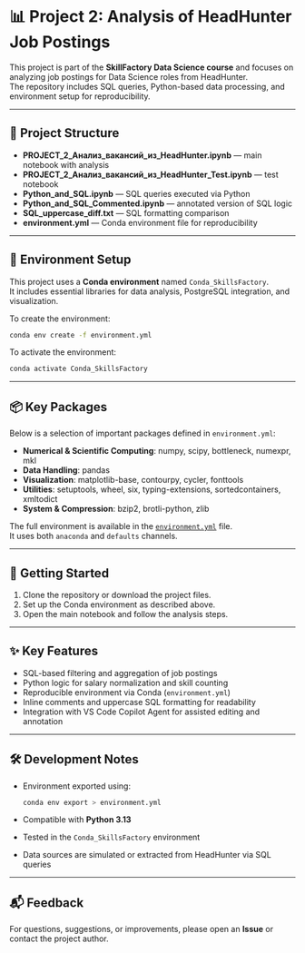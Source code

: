 # 📊 Project 2: Analysis of HeadHunter Job Postings

This project is part of the **SkillFactory Data Science course** and focuses on analyzing job postings for Data Science roles from HeadHunter.  
The repository includes SQL queries, Python-based data processing, and environment setup for reproducibility.

---

## 📁 Project Structure

- **PROJECT_2_Анализ_вакансий_из_HeadHunter.ipynb** — main notebook with analysis  
- **PROJECT_2_Анализ_вакансий_из_HeadHunter_Test.ipynb** — test notebook  
- **Python_and_SQL.ipynb** — SQL queries executed via Python  
- **Python_and_SQL_Commented.ipynb** — annotated version of SQL logic  
- **SQL_uppercase_diff.txt** — SQL formatting comparison  
- **environment.yml** — Conda environment file for reproducibility  

---

## 🧪 Environment Setup

This project uses a **Conda environment** named `Conda_SkillsFactory`.  
It includes essential libraries for data analysis, PostgreSQL integration, and visualization.  

To create the environment:

```bash
conda env create -f environment.yml
```

To activate the environment:

```bash
conda activate Conda_SkillsFactory
```

---

## 📦 Key Packages

Below is a selection of important packages defined in `environment.yml`:  

- **Numerical & Scientific Computing**: numpy, scipy, bottleneck, numexpr, mkl  
- **Data Handling**: pandas  
- **Visualization**: matplotlib-base, contourpy, cycler, fonttools  
- **Utilities**: setuptools, wheel, six, typing-extensions, sortedcontainers, xmltodict  
- **System & Compression**: bzip2, brotli-python, zlib  

The full environment is available in the [`environment.yml`](./environment.yml) file.  
It uses both `anaconda` and `defaults` channels.

---

## 🚀 Getting Started

1. Clone the repository or download the project files.  
2. Set up the Conda environment as described above.  
3. Open the main notebook and follow the analysis steps.  

---

## ✨ Key Features

- SQL-based filtering and aggregation of job postings  
- Python logic for salary normalization and skill counting  
- Reproducible environment via Conda (`environment.yml`)  
- Inline comments and uppercase SQL formatting for readability  
- Integration with VS Code Copilot Agent for assisted editing and annotation  

---

## 🛠 Development Notes

- Environment exported using:  

  ```bash
  conda env export > environment.yml
  ```

- Compatible with **Python 3.13**  
- Tested in the `Conda_SkillsFactory` environment  
- Data sources are simulated or extracted from HeadHunter via SQL queries  

---

## 📬 Feedback

For questions, suggestions, or improvements, please open an **Issue** or contact the project author.  
